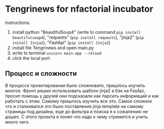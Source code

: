 # Tengrinews for nfactorial incubator
Instructions:
1) install python "BeautifulSoup4" (write to command ```pip install beautifulsoup4```), "requests" (```pip install requests```), "jinja2" (```pip install Jinja2```), "FastApi" (```pip install Jinja2```)
2) install file Tengrinews and open main.py
3) write to terminal ```uvicorn main:app --reload```
4) click the local port

## Процесс и сложности
В процессе проектирования было сложновато, пришлось изучить многое. Фронт решил использовать шаблон jinja2 а бэк на FasApi, просил помощь у друзей они подсказали как парсить информаций и как работать с этим. Самому пришлось изучить все это. Самое сложное что я сталкивался это было поставление jinja template на самому страницы под дизайна, еще до фильтра и поиска я к сожалению не дошел. С этого проекта я понял что надо к чему стремится и учить много чего.
